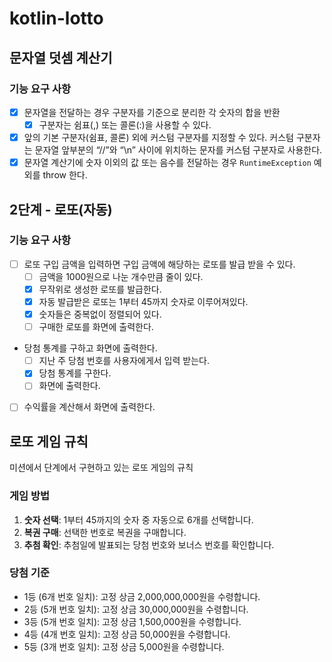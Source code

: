 # kotlin-lotto

## 문자열 덧셈 계산기

### 기능 요구 사항

- [x] 문자열을 전달하는 경우 구분자를 기준으로 분리한 각 숫자의 합을 반환
  - [x] 구분자는 쉼표(,) 또는 콜론(:)을 사용할 수 있다.
- [x] 앞의 기본 구분자(쉼표, 콜론) 외에 커스텀 구분자를 지정할 수 있다. 커스텀 구분자는 문자열 앞부분의 “//”와 “\n” 사이에 위치하는 문자를 커스텀 구분자로 사용한다.
- [x] 문자열 계산기에 숫자 이외의 값 또는 음수를 전달하는 경우 `RuntimeException` 예외를 throw 한다.

## 2단계 - 로또(자동)

### 기능 요구 사항

- [ ] 로또 구입 금액을 입력하면 구입 금액에 해당하는 로또를 발급 받을 수 있다.
  - [ ] 금액을 1000원으로 나눈 개수만큼 줄이 있다.
  - [x] 무작위로 생성한 로또를 발급한다.
  - [x] 자동 발급받은 로또는 1부터 45까지 숫자로 이루어져있다.
  - [x] 숫자들은 중복없이 정렬되어 있다.
  - [ ] 구매한 로또를 화면에 출력한다.
- 당첨 통계를 구하고 화면에 출력한다.
  - [ ] 지난 주 당첨 번호를 사용자에게서 입력 받는다.
  - [x] 당첨 통계를 구한다.
  - [ ] 화면에 출력한다. 
- [ ] 수익률을 계산해서 화면에 출력한다.

## 로또 게임 규칙

미션에서 단계에서 구현하고 있는 로또 게임의 규칙

### 게임 방법

1. __숫자 선택__: 1부터 45까지의 숫자 중 자동으로 6개를 선택합니다.
2. __복권 구매__: 선택한 번호로 복권을 구매합니다.
3. __추첨 확인__: 추첨일에 발표되는 당첨 번호와 보너스 번호를 확인합니다.

### 당첨 기준

- 1등 (6개 번호 일치): 고정 상금 2,000,000,000원을 수령합니다.
- 2등 (5개 번호 일치): 고정 상금 30,000,000원을 수령합니다.
- 3등 (5개 번호 일치): 고정 상금 1,500,000원을 수령합니다.
- 4등 (4개 번호 일치): 고정 상금 50,000원을 수령합니다.
- 5등 (3개 번호 일치): 고정 상금 5,000원을 수령합니다.
